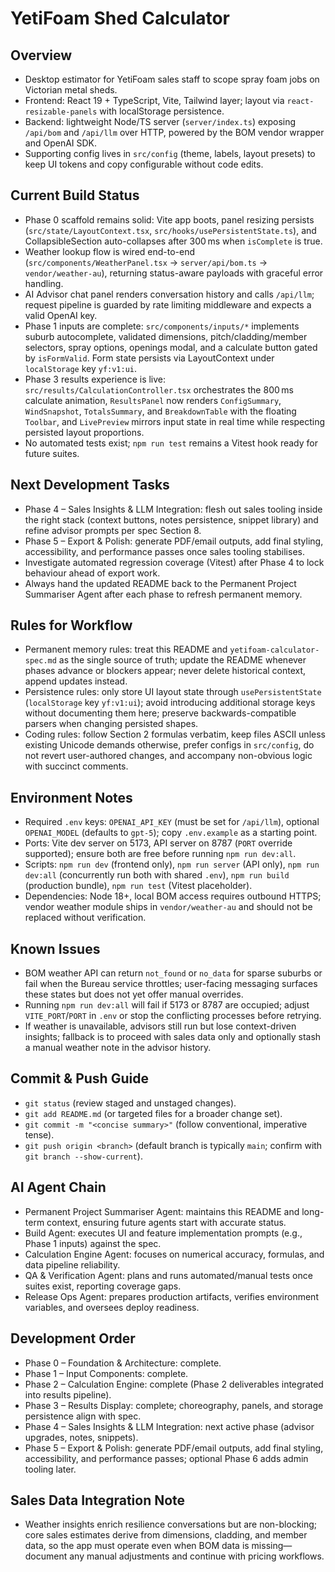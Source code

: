 # YetiFoam Shed Calculator
## Overview
- Desktop estimator for YetiFoam sales staff to scope spray foam jobs on Victorian metal sheds.
- Frontend: React 19 + TypeScript, Vite, Tailwind layer; layout via `react-resizable-panels` with localStorage persistence.
- Backend: lightweight Node/TS server (`server/index.ts`) exposing `/api/bom` and `/api/llm` over HTTP, powered by the BOM vendor wrapper and OpenAI SDK.
- Supporting config lives in `src/config` (theme, labels, layout presets) to keep UI tokens and copy configurable without code edits.

## Current Build Status
- Phase 0 scaffold remains solid: Vite app boots, panel resizing persists (`src/state/LayoutContext.tsx`, `src/hooks/usePersistentState.ts`), and CollapsibleSection auto-collapses after 300 ms when `isComplete` is true.
- Weather lookup flow is wired end-to-end (`src/components/WeatherPanel.tsx` → `server/api/bom.ts` → `vendor/weather-au`), returning status-aware payloads with graceful error handling.
- AI Advisor chat panel renders conversation history and calls `/api/llm`; request pipeline is guarded by rate limiting middleware and expects a valid OpenAI key.
- Phase 1 inputs are complete: `src/components/inputs/*` implements suburb autocomplete, validated dimensions, pitch/cladding/member selectors, spray options, openings modal, and a calculate button gated by `isFormValid`. Form state persists via LayoutContext under `localStorage` key `yf:v1:ui`.
- Phase 3 results experience is live: `src/results/CalculationController.tsx` orchestrates the 800 ms calculate animation, `ResultsPanel` now renders `ConfigSummary`, `WindSnapshot`, `TotalsSummary`, and `BreakdownTable` with the floating `Toolbar`, and `LivePreview` mirrors input state in real time while respecting persisted layout proportions.
- No automated tests exist; `npm run test` remains a Vitest hook ready for future suites.

## Next Development Tasks
- Phase 4 – Sales Insights & LLM Integration: flesh out sales tooling inside the right stack (context buttons, notes persistence, snippet library) and refine advisor prompts per spec Section 8.
- Phase 5 – Export & Polish: generate PDF/email outputs, add final styling, accessibility, and performance passes once sales tooling stabilises.
- Investigate automated regression coverage (Vitest) after Phase 4 to lock behaviour ahead of export work.
- Always hand the updated README back to the Permanent Project Summariser Agent after each phase to refresh permanent memory.

## Rules for Workflow
- Permanent memory rules: treat this README and `yetifoam-calculator-spec.md` as the single source of truth; update the README whenever phases advance or blockers appear; never delete historical context, append updates instead.
- Persistence rules: only store UI layout state through `usePersistentState` (`localStorage` key `yf:v1:ui`); avoid introducing additional storage keys without documenting them here; preserve backwards-compatible parsers when changing persisted shapes.
- Coding rules: follow Section 2 formulas verbatim, keep files ASCII unless existing Unicode demands otherwise, prefer configs in `src/config`, do not revert user-authored changes, and accompany non-obvious logic with succinct comments.

## Environment Notes
- Required `.env` keys: `OPENAI_API_KEY` (must be set for `/api/llm`), optional `OPENAI_MODEL` (defaults to `gpt-5`); copy `.env.example` as a starting point.
- Ports: Vite dev server on 5173, API server on 8787 (`PORT` override supported); ensure both are free before running `npm run dev:all`.
- Scripts: `npm run dev` (frontend only), `npm run server` (API only), `npm run dev:all` (concurrently run both with shared `.env`), `npm run build` (production bundle), `npm run test` (Vitest placeholder).
- Dependencies: Node 18+, local BOM access requires outbound HTTPS; vendor weather module ships in `vendor/weather-au` and should not be replaced without verification.

## Known Issues
- BOM weather API can return `not_found` or `no_data` for sparse suburbs or fail when the Bureau service throttles; user-facing messaging surfaces these states but does not yet offer manual overrides.
- Running `npm run dev:all` will fail if 5173 or 8787 are occupied; adjust `VITE_PORT`/`PORT` in `.env` or stop the conflicting processes before retrying.
- If weather is unavailable, advisors still run but lose context-driven insights; fallback is to proceed with sales data only and optionally stash a manual weather note in the advisor history.

## Commit & Push Guide
- `git status` (review staged and unstaged changes).
- `git add README.md` (or targeted files for a broader change set).
- `git commit -m "<concise summary>"` (follow conventional, imperative tense).
- `git push origin <branch>` (default branch is typically `main`; confirm with `git branch --show-current`).

## AI Agent Chain
- Permanent Project Summariser Agent: maintains this README and long-term context, ensuring future agents start with accurate status.
- Build Agent: executes UI and feature implementation prompts (e.g., Phase 1 inputs) against the spec.
- Calculation Engine Agent: focuses on numerical accuracy, formulas, and data pipeline reliability.
- QA & Verification Agent: plans and runs automated/manual tests once suites exist, reporting coverage gaps.
- Release Ops Agent: prepares production artifacts, verifies environment variables, and oversees deploy readiness.

## Development Order
- Phase 0 – Foundation & Architecture: complete.
- Phase 1 – Input Components: complete.
- Phase 2 – Calculation Engine: complete (Phase 2 deliverables integrated into results pipeline).
- Phase 3 – Results Display: complete; choreography, panels, and storage persistence align with spec.
- Phase 4 – Sales Insights & LLM Integration: next active phase (advisor upgrades, notes, snippets).
- Phase 5 – Export & Polish: generate PDF/email outputs, add final styling, accessibility, and performance passes; optional Phase 6 adds admin tooling later.

## Sales Data Integration Note
- Weather insights enrich resilience conversations but are non-blocking; core sales estimates derive from dimensions, cladding, and member data, so the app must operate even when BOM data is missing—document any manual adjustments and continue with pricing workflows.
